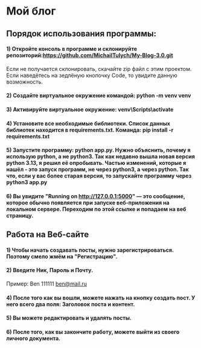﻿# Мой блог
## Порядок использования программы:
#### 1) Откройте консоль в программе и склонируйте репозиторий:https://github.com/MichailTulych/My-Blog-3.0.git
Если не получается склонировать, скачайте zip файл с этим проектом. Если наведётесь на зедлёную кнопочку Code, то увидите данную возможность.
#### 2) Создайте виртуальное окружение командой: python -m venv venv
#### 3) Активируйте виртуальное окружение: venv\\Scripts\\activate
#### 4) Установите все необходимые библиотеки. Список данных библиотек находится в requirements.txt. Команда: pip install -r requirements.txt
#### 5) Запустите программу: python app.py. Нужно объяснить, почему я использую python, а не python3. Так как недавно вышла новая версия python 3.13, я решил её опробывать. Частью изменений, которые я нашёл - это запуск программ, не через python3, а через python. Так что, если у вас более старая версия, то запускайте программу через python3 app.py
#### 6) Вы увидите "Running on http://127.0.0.1:5000" — это сообщение, которое обычно появляется при запуске веб-приложения на локальном сервере. Переходим по этой ссылке и попадаем на веб страницу.
## Работа на Веб-сайте
#### 1) Чтобы начать создавать посты, нужно зарегистрироваться. Поэтому смело жмём на "Регистрацию".
#### 2) Введите Ник, Пароль и Почту. 
Пример: 
Ben
111111
ben@mail.ru
#### 4) После того как вы вошли, можете нажать на кнопку создать пост. У него всего два поля: Заголовок поста и контент.
#### 5) Вы можете редактировать и удалять посты.
#### 6) После того, как вы закончите работу, можете выйти из своего личного документа. 

